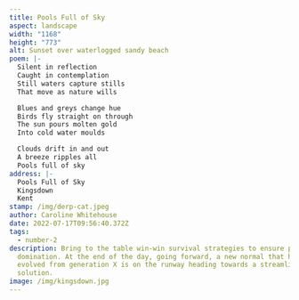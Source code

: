 ```yaml
---
title: Pools Full of Sky
aspect: landscape
width: "1168"
height: "773"
alt: Sunset over waterlogged sandy beach
poem: |-
  Silent in reflection
  Caught in contemplation
  Still waters capture stills
  That move as nature wills

  Blues and greys change hue
  Birds fly straight on through
  The sun pours molten gold
  Into cold water moulds

  Clouds drift in and out
  A breeze ripples all
  Pools full of sky
address: |-
  Pools Full of Sky
  Kingsdown
  Kent
stamp: /img/derp-cat.jpeg
author: Caroline Whitehouse
date: 2022-07-17T09:56:40.372Z
tags:
  - number-2
description: Bring to the table win-win survival strategies to ensure proactive
  domination. At the end of the day, going forward, a new normal that has
  evolved from generation X is on the runway heading towards a streamlined cloud
  solution.
image: /img/kingsdown.jpg
---
```

